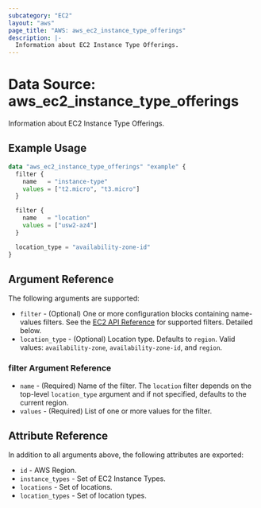 ```yaml
---
subcategory: "EC2"
layout: "aws"
page_title: "AWS: aws_ec2_instance_type_offerings"
description: |-
  Information about EC2 Instance Type Offerings.
---
```


# Data Source: aws_ec2_instance_type_offerings

Information about EC2 Instance Type Offerings.

## Example Usage

```terraform
data "aws_ec2_instance_type_offerings" "example" {
  filter {
    name   = "instance-type"
    values = ["t2.micro", "t3.micro"]
  }

  filter {
    name   = "location"
    values = ["usw2-az4"]
  }

  location_type = "availability-zone-id"
}
```

## Argument Reference

The following arguments are supported:

* `filter` - (Optional) One or more configuration blocks containing name-values filters. See the [EC2 API Reference](https://docs.aws.amazon.com/AWSEC2/latest/APIReference/API_DescribeInstanceTypeOfferings.html) for supported filters. Detailed below.
* `location_type` - (Optional) Location type. Defaults to `region`. Valid values: `availability-zone`, `availability-zone-id`, and `region`.

### filter Argument Reference

* `name` - (Required) Name of the filter. The `location` filter depends on the top-level `location_type` argument and if not specified, defaults to the current region.
* `values` - (Required) List of one or more values for the filter.

## Attribute Reference

In addition to all arguments above, the following attributes are exported:

* `id` - AWS Region.
* `instance_types` - Set of EC2 Instance Types.
* `locations` - Set of locations.
* `location_types` - Set of location types.
